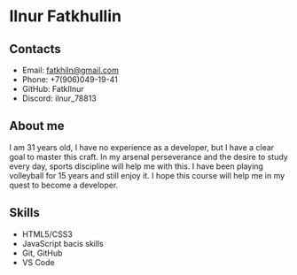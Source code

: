 # Ilnur Fatkhullin
## Contacts
* Email: fatkhiln@gmail.com
* Phone: +7(906)049-19-41
* GitHub: FatkIlnur
* Discord: ilnur_78813
## About me
I am 31 years old, I have no experience as a developer, but I have a clear goal to master this craft. In my arsenal perseverance and the desire to study every day, sports discipline will help me with this. I have been playing volleyball for 15 years and still enjoy it. I hope this course will help me in my quest to become a developer.
## Skills
* HTML5/CSS3
* JavaScript bacis skills
* Git, GitHub
* VS Code